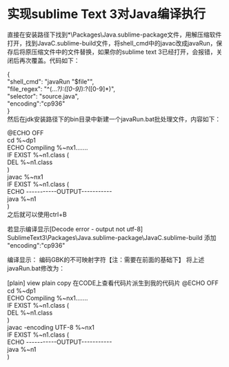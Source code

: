 
# 实现sublime Text 3对Java编译执行
直接在安装路径下找到*\Packages\Java.sublime-package文件，用解压缩软件打开，找到JavaC.sublime-build文件，将shell_cmd中的javac改成javaRun，保存后将原压缩文件中的文件替换，如果你的sublime text 3已经打开，会报错，关闭后再次覆盖。代码如下：

{  
    "shell_cmd": "javaRun \"$file\"",  
    "file_regex": "^(...*?):([0-9]*):?([0-9]*)",  
    "selector": "source.java",  
    "encoding":"cp936"  
}  
然后在jdk安装路径下的bin目录中新建一个javaRun.bat批处理文件，内容如下：

@ECHO OFF  
cd %~dp1  
ECHO Compiling %~nx1.......  
IF EXIST %~n1.class (  
DEL %~n1.class  
)  
javac  %~nx1  
IF EXIST %~n1.class (  
ECHO -----------OUTPUT-----------  
java %~n1  
)  
之后就可以使用ctrl+B

若显示编译显示[Decode error - output not utf-8]
SublimeText3\Packages\Java.sublime-package\JavaC.sublime-build
添加	"encoding":"cp936"

编译显示： 编码GBK的不可映射字符【注：需要在前面的基础下】
将上述javaRun.bat修改为：


[plain] view plain copy 在CODE上查看代码片派生到我的代码片
@ECHO OFF  
cd %~dp1  
ECHO Compiling %~nx1.......  
IF EXIST %~n1.class (  
DEL %~n1.class  
)  
javac -encoding UTF-8 %~nx1  
IF EXIST %~n1.class (  
ECHO -----------OUTPUT-----------  
java %~n1  
)  
